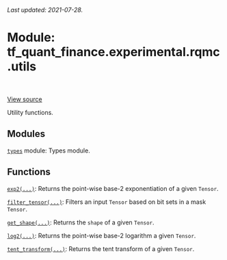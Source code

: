<!--
This file is generated by a tool. Do not edit directly.
For open-source contributions the docs will be updated automatically.
-->

*Last updated: 2021-07-28.*

<div itemscope itemtype="http://developers.google.com/ReferenceObject">
<meta itemprop="name" content="tf_quant_finance.experimental.rqmc.utils" />
<meta itemprop="path" content="Stable" />
</div>

# Module: tf_quant_finance.experimental.rqmc.utils

<!-- Insert buttons and diff -->

<table class="tfo-notebook-buttons tfo-api" align="left">
</table>

<a target="_blank" href="https://github.com/google/tf-quant-finance/blob/master/tf_quant_finance/experimental/rqmc/utils.py">View source</a>



Utility functions.



## Modules

[`types`](../../../tf_quant_finance/types.md) module: Types module.

## Functions

[`exp2(...)`](../../../tf_quant_finance/experimental/rqmc/utils/exp2.md): Returns the point-wise base-2 exponentiation of a given `Tensor`.

[`filter_tensor(...)`](../../../tf_quant_finance/experimental/rqmc/utils/filter_tensor.md): Filters an input `Tensor` based on bit sets in a mask `Tensor`.

[`get_shape(...)`](../../../tf_quant_finance/experimental/rqmc/utils/get_shape.md): Returns the `shape` of a given `Tensor`.

[`log2(...)`](../../../tf_quant_finance/experimental/rqmc/utils/log2.md): Returns the point-wise base-2 logarithm a given `Tensor`.

[`tent_transform(...)`](../../../tf_quant_finance/experimental/rqmc/utils/tent_transform.md): Returns the tent transform of a given `Tensor`.

